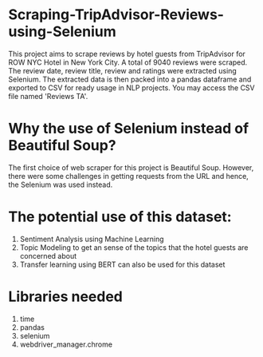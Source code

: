# Scraping-TripAdvisor-Reviews-using-Selenium
This project aims to scrape reviews by hotel guests from TripAdvisor for ROW NYC Hotel in New York City. A total of 9040 reviews were scraped. The review date, review title, review and ratings were extracted using Selenium. The extracted data is then packed into a pandas dataframe and exported to CSV for ready usage in NLP projects. You may access the CSV file named 'Reviews TA'. 

# Why the use of Selenium instead of Beautiful Soup?
The first choice of web scraper for this project is Beautiful Soup. However, there were some challenges in getting requests from the URL and hence, the Selenium was used instead. 

# The potential use of this dataset:
1. Sentiment Analysis using Machine Learning
2. Topic Modeling to get an sense of the topics that the hotel guests are concerned about
3. Transfer learning using BERT can also be used for this dataset 

# Libraries needed
1. time
2. pandas
3. selenium 
4. webdriver_manager.chrome 
